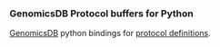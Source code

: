 ### GenomicsDB Protocol buffers for Python

[GenomicsDB](https://github.com/GenomicsDB/GenomicsDB/) python bindings for [protocol definitions](https://github.com/GenomicsDB/GenomicsDB/tree/master/src/resources).
